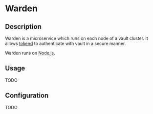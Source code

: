 # Warden

## Description

Warden is a microservice which runs on each node of a vault cluster. It allows
[tokend][] to authenticate with vault in a secure manner.

Warden runs on [Node.js][].

## Usage

TODO

## Configuration

TODO



[Node.js]: https://nodejs.org/en/
[tokend]: https://github.com/rapid7/tokend
